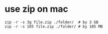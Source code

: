 # use zip on mac
```{zsh}
zip -r -s 3g file.zip ./folder/  # by 3 GB
zip -r -s 105 file.zip ./folder/ # by 105 MB
```
